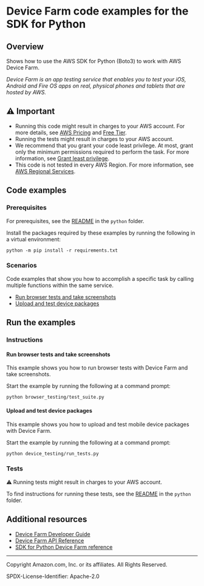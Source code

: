 # Device Farm code examples for the SDK for Python

## Overview

Shows how to use the AWS SDK for Python (Boto3) to work with AWS Device Farm.

<!--custom.overview.start-->
<!--custom.overview.end-->

_Device Farm is an app testing service that enables you to test your iOS, Android and Fire OS apps on real, physical phones and tablets that are hosted by AWS._

## ⚠ Important

* Running this code might result in charges to your AWS account. For more details, see [AWS Pricing](https://aws.amazon.com/pricing/) and [Free Tier](https://aws.amazon.com/free/).
* Running the tests might result in charges to your AWS account.
* We recommend that you grant your code least privilege. At most, grant only the minimum permissions required to perform the task. For more information, see [Grant least privilege](https://docs.aws.amazon.com/IAM/latest/UserGuide/best-practices.html#grant-least-privilege).
* This code is not tested in every AWS Region. For more information, see [AWS Regional Services](https://aws.amazon.com/about-aws/global-infrastructure/regional-product-services).

<!--custom.important.start-->
<!--custom.important.end-->

## Code examples

### Prerequisites

For prerequisites, see the [README](../../README.md#Prerequisites) in the `python` folder.

Install the packages required by these examples by running the following in a virtual environment:

```
python -m pip install -r requirements.txt
```

<!--custom.prerequisites.start-->
<!--custom.prerequisites.end-->
### Scenarios

Code examples that show you how to accomplish a specific task by calling multiple
functions within the same service.

- [Run browser tests and take screenshots](browser_testing/test_suite.py)
- [Upload and test device packages](device_testing/run_tests.py)


<!--custom.examples.start-->
<!--custom.examples.end-->

## Run the examples

### Instructions


<!--custom.instructions.start-->
<!--custom.instructions.end-->



#### Run browser tests and take screenshots

This example shows you how to run browser tests with Device Farm and take screenshots.


<!--custom.scenario_prereqs.device-farm_Scenario_BrowserTesting.start-->
<!--custom.scenario_prereqs.device-farm_Scenario_BrowserTesting.end-->

Start the example by running the following at a command prompt:

```
python browser_testing/test_suite.py
```


<!--custom.scenarios.device-farm_Scenario_BrowserTesting.start-->
<!--custom.scenarios.device-farm_Scenario_BrowserTesting.end-->

#### Upload and test device packages

This example shows you how to upload and test mobile device packages with Device Farm.


<!--custom.scenario_prereqs.device-farm_Scenario_DeviceTesting.start-->
<!--custom.scenario_prereqs.device-farm_Scenario_DeviceTesting.end-->

Start the example by running the following at a command prompt:

```
python device_testing/run_tests.py
```


<!--custom.scenarios.device-farm_Scenario_DeviceTesting.start-->
<!--custom.scenarios.device-farm_Scenario_DeviceTesting.end-->

### Tests

⚠ Running tests might result in charges to your AWS account.


To find instructions for running these tests, see the [README](../../README.md#Tests)
in the `python` folder.



<!--custom.tests.start-->
<!--custom.tests.end-->

## Additional resources

- [Device Farm Developer Guide](https://docs.aws.amazon.com/devicefarm/latest/developerguide/welcome.html)
- [Device Farm API Reference](https://docs.aws.amazon.com/devicefarm/latest/APIReference/Welcome.html)
- [SDK for Python Device Farm reference](https://boto3.amazonaws.com/v1/documentation/api/latest/reference/services/devicefarm.html)

<!--custom.resources.start-->
<!--custom.resources.end-->

---

Copyright Amazon.com, Inc. or its affiliates. All Rights Reserved.

SPDX-License-Identifier: Apache-2.0